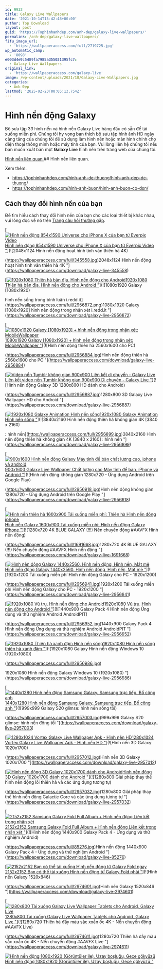```yaml
---
id: 9932
title: Galaxy Live Wallpapers
date: '2021-10-14T15:42:48+00:00'
author: Top Download
layout: post
guid: 'https://Tophinhanhdep.com/anh-dep/galaxy-live-wallpapers/'
permalink: /anh-dep/galaxy-live-wallpapers/
fifu_image_url:
  - 'https://wallpaperaccess.com/full/2719725.jpg'
wp_automatic_camp:
  - '8098'
e003d4e9c5489fa7985a355021395fc7:
  - Galaxy Live Wallpapers
original_link:
  - 'https://wallpaperaccess.com/galaxy-live'
image: /wp-content/uploads/2021/10/Galaxy-Live-Wallpapers.jpg
categories:
  - Ảnh Đẹp
lastmod: '2025-02-23T00:05:13.754Z'
---
```

# Hình nền động Galaxy

Bộ sưu tập 33 hình nền và hình nền Galaxy Live hàng đầu có sẵn để tải xuống miễn phí. Chúng tôi hy vọng bạn thích bộ sưu tập hình ảnh HD ngày càng tăng của chúng tôi để sử dụng làm hình nền hoặc màn hình chính cho điện thoại thông minh hoặc máy tính của bạn. Vui lòng liên hệ chúng tôi nếu bạn muốn xuất bản một **Galaxy Live** hình nền trên trang web của chúng tôi.

[Hình nền liên quan ](#related) ## Hình nền liên quan.

   
 Xem thêm:

   
- <https://tophinhanhdep.com/hinh-anh-de-thuong/hinh-anh-dep-de-thuong/>
- <https://tophinhanhdep.com/hinh-anh-buon/hinh-anh-buon-co-don/>

## Cách thay đổi hình nền của bạn

Để tìm hiểu cách thay đổi hình nền của bạn cho các loại thiết bị khác nhau, vui lòng đọc về nó trên [Trang câu hỏi thường gặp](https://tophinhanhdep.com/faq/).

  
[[![Hình nền động 854x1590 Universe cho iPhone X của bạn từ Everpix Video](https://wallpaperaccess.com/full/2719725.jpg)Hình nền động 854x1590 Universe cho iPhone X của bạn từ Everpix Video "](https://wallpaperaccess.com/download/galaxy-live-2719725)](![2048x1124 Hình nền động hoạt hình tinh vân thiên hà 4K)

(https://wallpaperaccess.com/full/345558.jpg)2048x1124 Hình nền động hoạt hình tinh vân thiên hà 4K "](https://wallpaperaccess.com/download/galaxy-live-345558)

[[![1920x1080 Thiên hà bản địa.  Hình nền động cho Android](https://wallpaperaccess.com/full/2956864.jpg)1920x1080 Thiên hà bản địa. Hình nền động cho Android "](https://wallpaperaccess.com/download/galaxy-live-2956864)](![1080x1920 Galaxy [1080x1920)

 hình nền sống trong bình luận i.redd.it](https://wallpaperaccess.com/full/2956872.png)1080x1920 Galaxy \[1080x1920\] hình nền động trong nhận xét i.redd.it "](https://wallpaperaccess.com/download/galaxy-live-2956872)

[[![1080x1920 Galaxy [1080x1920] + hình nền động trong nhận xét: MobileWallpaper](https://wallpaperaccess.com/full/2956880.png)1080x1920 Galaxy \[1080x1920\] + hình nền động trong nhận xét: MobileWallpaper "](https://wallpaperaccess.com/download/galaxy-live-2956880)](![Hình nền động thiên hà 2560x1600 cho PC)

(https://wallpaperaccess.com/full/2956884.jpg)Hình nền động thiên hà 2560x1600 cho PC "](https://wallpaperaccess.com/download/galaxy-live-2956884)

[[![Video nền Tumblr không gian 900x900 Liên kết di chuyển - Galaxy Live](https://wallpaperaccess.com/full/2956885.jpg)Liên kết video nền Tumblr không gian 900x900 Di chuyển - Galaxy Live "](https://wallpaperaccess.com/download/galaxy-live-2956885)](![Hình nền động Galaxy 3D 1280x800 HD dành cho Android)

(https://wallpaperaccess.com/full/2956887.jpg)1280x800 3D Galaxy Live Wallpaper HD cho Android "](https://wallpaperaccess.com/download/galaxy-live-2956887)

[[![1920x1080 Galaxy Animation Hình nền sống](https://wallpaperaccess.com/full/2956892.jpg)1920x1080 Galaxy Animation Hình nền sống "](https://wallpaperaccess.com/download/galaxy-live-2956892)](![3840x2160 Hình nền động thiên hà không gian 4K [3840 x 2160)

 : hình nền](https://wallpaperaccess.com/full/2956899.jpg)3840x2160 Hình nền động thiên hà không gian 4K \[3840 x 2160\] : hình nền "](https://wallpaperaccess.com/download/galaxy-live-2956899)

[[![900x1600 Hình nền động Galaxy Máy tính để bàn chất lượng cao, iphone và android](https://wallpaperaccess.com/full/2956913.jpg)900x1600 Galaxy Live Wallpaper Chất lượng cao Máy tính để bàn, iPhone và Android "](https://wallpaperaccess.com/download/galaxy-live-2956913)](![Hình nền động không gian 1280x720 - Ứng dụng Android trên Google Play)

(https://wallpaperaccess.com/full/2956918.jpg)Hình nền động không gian 1280x720 - Ứng dụng Android trên Google Play "](https://wallpaperaccess.com/download/galaxy-live-2956918)

[[![Hình nền thiên hà 1600x900 Tải xuống miễn phí: Thiên hà Hình nền động iphone](https://wallpaperaccess.com/full/2956936.jpg)Hình nền Galaxy 1600x900 Tải xuống miễn phí: Hình nền động Galaxy iPhone "](https://wallpaperaccess.com/download/galaxy-live-2956936)](![1280x720 4K BLUE GALAXY (!!!) Nền chuyển động #AAVFX Hình nền động)

(https://wallpaperaccess.com/full/1691668.jpg)1280x720 4K BLUE GALAXY (!!!) Nền chuyển động #AAVFX Hình nền động "](https://wallpaperaccess.com/download/galaxy-live-1691668)

[[![Hình nền động Galaxy 1440x2560.  Hình nền động, Hình nền, Mát mẻ](https://wallpaperaccess.com/full/2894674.jpg)Hình nền động Galaxy 1440x2560. Hình nền động, Hình nền, Mát mẻ "](https://wallpaperaccess.com/download/galaxy-live-2894674)](![1920x1200 Tải xuống miễn phí Hình nền động Galaxy cho PC - 1920x1200)

(https://wallpaperaccess.com/full/2956941.jpg)1920x1200 Tải xuống miễn phí Hình nền động Galaxy cho PC - 1920x1200 "](https://wallpaperaccess.com/download/galaxy-live-2956941)

[[![1920x1080 Vũ trụ.  Hình nền động cho Android](https://wallpaperaccess.com/full/1173706.jpg)1920x1080 Vũ trụ. Hình nền động cho Android "](https://wallpaperaccess.com/download/galaxy-live-1173706)](![1440x900 Galaxy Pack 4 Hình nền động Ứng dụng và thử nghiệm Android AndroidPIT)

(https://wallpaperaccess.com/full/2956952.jpg)1440x900 Galaxy Pack 4 Hình nền động Ứng dụng và thử nghiệm Android AndroidPIT "](https://wallpaperaccess.com/download/galaxy-live-2956952)

[[![1920x1080 Thiên hà xanh đậm Hình nền sống](https://wallpaperaccess.com/full/2956978.jpg)1920x1080 Hình nền sống thiên hà xanh đậm "](https://wallpaperaccess.com/download/galaxy-live-2956978)](![1920x1080 Galaxy Hình nền động Windows 10 (1920x1080))

(https://wallpaperaccess.com/full/2956986.jpg)

1920x1080 Hình nền động Galaxy Windows 10 (1920x1080) "](https://wallpaperaccess.com/download/galaxy-live-2956986)

[[![1440x1280 Hình nền động Samsung Galaxy.  Samsung trực tiếp.  Bồ công anh](https://wallpaperaccess.com/full/1500932.jpg)1440x1280 Hình nền động Samsung Galaxy. Samsung trực tiếp. Bồ công anh "](https://wallpaperaccess.com/download/galaxy-live-1500932)](![999x999 Galaxy S20 glimse: hình nền sống tối)

(https://wallpaperaccess.com/full/2957003.jpg)999x999 Galaxy S20 glimse: hình nền động tối "](https://wallpaperaccess.com/download/galaxy-live-2957003)

[[![1280x1024 Vortex Galaxy Live Wallpaper Apk - Hình nền HD](https://wallpaperaccess.com/full/2957009.jpg)1280x1024 Vortex Galaxy Live Wallpaper Apk - Hình nền HD "](https://wallpaperaccess.com/download/galaxy-live-2957009)](![Hình nền 3D Galaxy 1020x1700)

(https://wallpaperaccess.com/full/2957012.jpg)Hình nền 3D Galaxy 1020x1700 "](https://wallpaperaccess.com/download/galaxy-live-2957012)

[[![Hình nền động 3D Galaxy 1020x1700 dành cho Android](https://wallpaperaccess.com/full/2957025.jpg)Hình nền động 3D Galaxy 1020x1700 dành cho Android "](https://wallpaperaccess.com/download/galaxy-live-2957025)](![1280x800 Giải pháp thay thế hình nền động lõi thiên hà và các ứng dụng tương tự)

(https://wallpaperaccess.com/full/2957032.jpg)1280x800 Giải pháp thay thế hình nền động Galactic Core và các ứng dụng tương tự "](https://wallpaperaccess.com/download/galaxy-live-2957032)

[[![2152x2152 Samsung Galaxy Fold Full Album + Hình nền động Liên kết trong nhận xét](https://wallpaperaccess.com/full/2974582.png)2152x2152 Samsung Galaxy Fold Full Album + Hình nền động Liên kết trong nhận xét "](https://wallpaperaccess.com/download/galaxy-live-2974582)](![Hình nền động 1440x900 Galaxy Pack 4 - Ứng dụng và thử nghiệm Android)

(https://wallpaperaccess.com/full/85276.jpg)Hình nền động 1440x900 Galaxy Pack 4 - Ứng dụng và thử nghiệm Android "](https://wallpaperaccess.com/download/galaxy-live-85276)

[[![2152x2152 Bạn có thể tải xuống Hình nền động từ Galaxy Fold ngay](https://wallpaperaccess.com/full/1173870.png)2152x2152 Bạn có thể tải xuống Hình nền động từ Galaxy Fold phải "](https://wallpaperaccess.com/download/galaxy-live-1173870)](![Hình nền Galaxy 1520x846)

(https://wallpaperaccess.com/full/2974601.jpg)Hình nền Galaxy 1520x846 "](https://wallpaperaccess.com/download/galaxy-live-2974601)

[[![1280x800 Tải xuống Galaxy Live Wallpaper Tablets cho Android, Galaxy Live](https://wallpaperaccess.com/full/2974604.jpg)1280x800 Tải xuống Galaxy Live Wallpaper Tablets cho Android, Galaxy Live "](https://wallpaperaccess.com/download/galaxy-live-2974604)](![1280x720 Thiên hà đầy màu sắc xoắn ốc 4K - Nền chuyển động #AAVFX Live)

(https://wallpaperaccess.com/full/2974611.jpg)1280x720 Thiên hà đầy màu sắc xoắn ốc 4K - Nền chuyển động #AAVFX Live "](https://wallpaperaccess.com/download/galaxy-live-2974611)

[![Hình nền động 1080x1920 (Görüntüler ile).  Uzay boşluğu, Gece gökyüzü](https://wallpaperaccess.com/full/2974614.jpg)Hình nền động 1080x1920 (Görüntüler ile). Uzay boşluğu, Gece gökyüzü "](https://wallpaperaccess.com/download/galaxy-live-2974614)
